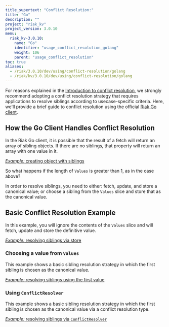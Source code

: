 ```yaml
---
title_supertext: "Conflict Resolution:"
title: "Go"
description: ""
project: "riak_kv"
project_version: 3.0.10
menu:
  riak_kv-3.0.10:
    name: "Go"
    identifier: "usage_conflict_resolution_golang"
    weight: 106
    parent: "usage_conflict_resolution"
toc: true
aliases:
  - /riak/3.0.10/dev/using/conflict-resolution/golang
  - /riak/kv/3.0.10/dev/using/conflict-resolution/golang
---
```


For reasons explained in the [Introduction to conflict resolution]({{<baseurl>}}riak/kv/3.0.10/developing/usage/conflict-resolution), we strongly recommend adopting a conflict resolution strategy that
requires applications to resolve siblings according to usecase-specific
criteria. Here, we'll provide a brief guide to conflict resolution using the
official [Riak Go client](https://github.com/basho/riak-go-client).

## How the Go Client Handles Conflict Resolution

In the Riak Go client, it is possible that the result of a fetch will return an array
of sibling objects. If there are no siblings, that property will return an
array with one value in it.

[*Example:* creating object with siblings](https://github.com/basho/riak-go-client/blob/master/examples/dev/using/conflict-resolution/main.go#L68-L70)

So what happens if the length of `Values` is greater than 1, as in the case
above?

In order to resolve siblings, you need to either: fetch, update, and store a
canonical value; or choose a sibling from the `Values` slice and store that as
the canonical value.

## Basic Conflict Resolution Example

In this example, you will ignore the contents of the `Values` slice and will
fetch, update and store the definitive value.

[*Example:* resolving siblings via store](https://github.com/basho/riak-nodejs-client-examples/blob/master/dev/using/conflict-resolution.js#L125-L146)

### Choosing a value from `Values`

This example shows a basic sibling resolution strategy in which the first
sibling is chosen as the canonical value.

[*Example:* resolving siblings using the first value](https://github.com/basho/riak-go-client/blob/master/examples/dev/using/conflict-resolution/main.go#L148-L167)

### Using `ConflictResolver`

This example shows a basic sibling resolution strategy in which the first
sibling is chosen as the canonical value via a conflict resolution type.

[*Example:* resolving siblings via `ConflictResolver`](https://github.com/basho/riak-go-client/blob/master/examples/dev/using/conflict-resolution/main.go#L169-L210)

